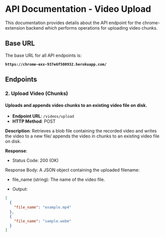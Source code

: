 # API Documentation - Video Upload

This documentation provides details about the API endpoint for the chrome-extension backend which performs operations for uploading video chunks.

## Base URL

The base URL for all API endpoints is:

**`https://chrome-exx-937e6f500932.herokuapp.com/`**

## Endpoints

### 2. Upload Video (Chunks)

#### Uploads and appends video chunks to an existing video file on disk.

- **Endpoint URL**: `/videos/upload`
- **HTTP Method**: POST

**Description**: Retrieves a blob file containing the recorded video and writes the video to a new file/ appends the video in chunks to an existing video file on disk.

**Response**:

- Status Code: 200 (OK)

Response Body: A JSON object containing the uploaded filename:
- file_name (string): The name of the video file.


- Output:
```json
[
  {
    "file_name": "example.mp4"
  },
  {
    "file_name": "sample.webm"
  }
]





